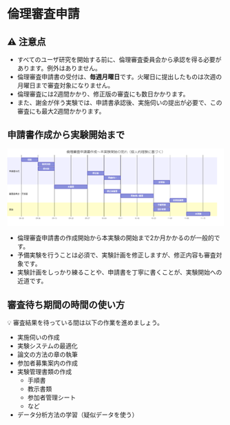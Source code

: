 # 倫理審査申請

## :warning: 注意点

- すべてのユーザ研究を開始する前に、倫理審査委員会から承認を得る必要があります。例外はありません。
- 倫理審査申請書の受付は、**毎週月曜日**です。火曜日に提出したものは次週の月曜日まで審査対象になりません。
- 倫理審査には2週間かかり、修正版の審査にも数日かかります。
- また、謝金が伴う実験では、申請書承認後、実施伺いの提出が必要で、この審査にも最大2週間かかります。

## 申請書作成から実験開始まで

![](ethics-timeline.png)

- 倫理審査申請書の作成開始から本実験の開始まで2か月かかるのが一般的です。
- 予備実験を行うことは必須で、実験計画を修正しますが、修正内容も審査対象です。
- 実験計画をしっかり練ることや、申請書を丁寧に書くことが、実験開始への近道です。

## 審査待ち期間の時間の使い方

:bulb: 審査結果を待っている間は以下の作業を進めましょう。

- 実施伺いの作成
- 実験システムの最適化
- 論文の方法の章の執筆
- 参加者募集案内の作成
- 実験管理書類の作成
  - 手順書
  - 教示書類
  - 参加者管理シート
  - など
- データ分析方法の学習（疑似データを使う）

